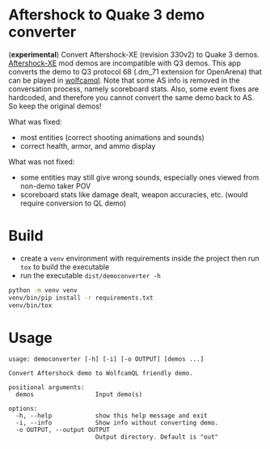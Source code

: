 # Aftershock to Quake 3 demo converter

(**experimental**) Convert Aftershock-XE (revision 330v2) to Quake 3 demos. [Aftershock-XE](https://github.com/Irbyz/aftershock-xe) mod demos are incompatible with Q3 demos. This app converts the demo to Q3 protocol 68 (.dm_71 extension for OpenArena) that can be played in [wolfcamql](https://github.com/brugal/wolfcamql). Note that some AS info is removed in the conversation process, namely scoreboard stats. Also, some event fixes are hardcoded, and therefore you cannot convert the same demo back to AS. So keep the original demos!

What was fixed:

- most entities (correct shooting animations and sounds)
- correct health, armor, and ammo display

What was not fixed:

- some entities may still give wrong sounds, especially ones viewed from non-demo taker POV
- scoreboard stats like damage dealt, weapon accuracies, etc. (would require conversion to QL demo)

# Build

- create a `venv` environment with requirements inside the project then run `tox` to build the executable
- run the executable `dist/democonverter -h`

```sh
python -m venv venv
venv/bin/pip install -r requirements.txt
venv/bin/tox
```

# Usage

```
usage: democonverter [-h] [-i] [-o OUTPUT] [demos ...]

Convert Aftershock demo to WolfcamQL friendly demo.

positional arguments:
  demos                 Input demo(s)

options:
  -h, --help            show this help message and exit
  -i, --info            Show info without converting demo.
  -o OUTPUT, --output OUTPUT
                        Output directory. Default is "out"
```
